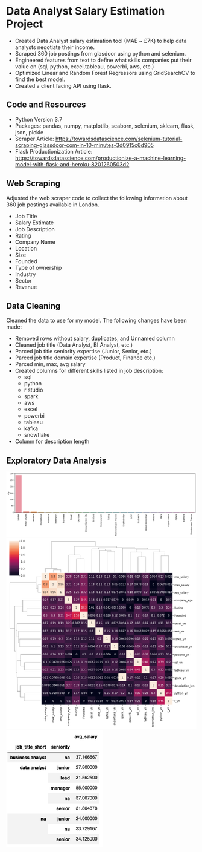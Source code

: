 # Data Analyst Salary Estimation Project
- Created Data Analyst salary estimation tool (MAE ~ £7K) to help data analysts negotiate their income.
- Scraped 360 job postings from glasdoor using python and selenium.
- Engineered features from text to define what skills companies put their value on (sql, python, excel,tableau, powerbi, aws, etc.) 
- Optimized Linear and Random Forest Regressors using GridSearchCV to find the best model.
- Created a client facing API using flask.


## Code and Resources

- Python Version 3.7
- Packages: pandas, numpy, matplotlib, seaborn, selenium, sklearn, flask, json, pickle
- Scraper Article: https://towardsdatascience.com/selenium-tutorial-scraping-glassdoor-com-in-10-minutes-3d0915c6d905
- Flask Productionization Article: https://towardsdatascience.com/productionize-a-machine-learning-model-with-flask-and-heroku-8201260503d2


## Web Scraping
Adjusted the web scraper code to collect the following information about 360 job postings available in London.
  - Job Title
  - Salary Estimate
  - Job Description
  - Rating
  - Company Name
  - Location
  - Size
  - Founded
  - Type of ownership
  - Industry
  - Sector
  - Revenue
  
## Data Cleaning

Cleaned the data to use for my model. The following changes have been made:

 - Removed rows without salary, duplicates, and Unnamed column
 - Cleaned job title (Data Analyst, BI Analyst, etc.)
 - Parced job title seniority expertise (Junior, Senior, etc.)
 - Parced job title domain expertise (Product, Finance etc.)
 - Parced min, max, avg salary
 - Created columns for different skills listed in job description:
   - sql
   - python
   - r studio
   - spark
   - aws
   - excel
   - powerbi
   - tableau
   - kafka
   - snowflake
- Column for description length


## Exploratory Data Analysis

![](images/ds_salary_eda_barplot.png)
![](images/ds_salary_eda_clustermap.png)
![](images/ds_salary_eda_pivot.png)
















